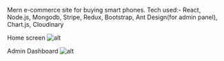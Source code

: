 Mern e-commerce site for buying smart phones.
Tech used:- React, Node.js, Mongodb, Stripe, Redux, Bootstrap, Ant Design(for admin panel), Chart.js, Cloudinary

Home screen
![alt](https://imgur.com/d0680Yu.png)

Admin Dashboard
![alt](https://i.imgur.com/F7mvThD.png)
